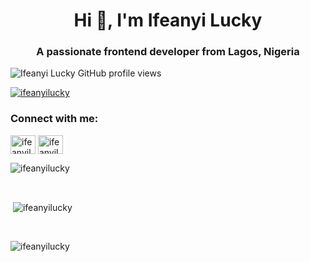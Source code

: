 <h1 align="center">Hi 👋, I'm Ifeanyi Lucky</h1>
<h3 align="center">A passionate frontend developer from Lagos, Nigeria</h3>

<p align="left"> <img src="https://komarev.com/ghpvc/?username=ifeanyilucky&label=Profile%20views&color=ff7421&style=flat" alt="Ifeanyi Lucky GitHub profile views" /> </p>


<p align="left"> <a href="https://twitter.com/ifeanyilucas" target="blank"><img src="https://img.shields.io/twitter/follow/ifeanyilucas?logo=twitter&style=for-the-badge" alt="ifeanyilucky" /></a> </p>


<h3 align="left">Connect with me:</h3>
<p align="left">
<a title="Twitter" href="https://twitter.com/ifeanyilucas" target="blank"><img align="center" src="https://raw.githubusercontent.com/rahuldkjain/github-profile-readme-generator/master/src/images/icons/Social/twitter.svg" alt="ifeanyilucky" height="30" width="40" /></a>
<a title="LinkedIn" href="https://www.linkedin.com/in/ifeanyi-lucky-193b44194/" target="blank"><img align="center" src="https://raw.githubusercontent.com/rahuldkjain/github-profile-readme-generator/master/src/images/icons/Social/linked-in-alt.svg" alt="ifeanyilucky" height="30" width="40" /></a>
</p>

<p><img align="center" src="https://github-readme-stats.vercel.app/api/top-langs?username=ifeanyilucky&show_icons=true&locale=en&layout=compact&langs_count=10&bg_color=151515&title_color=FB8C00&text_color=fff&icon_color=fff" alt="ifeanyilucky" /></p>

<br />

<p>&nbsp;<img align="center" src="https://github-readme-stats.vercel.app/api?username=ifeanyilucky&show_icons=true&locale=en&bg_color=151515&title_color=FB8C00&text_color=fff&icon_color=fff" alt="ifeanyilucky" /></p>

<br />

<p><img align="center" src="https://github-readme-streak-stats.herokuapp.com/?user=ifeanyilucky&theme=dark" alt="ifeanyilucky" /></p>
